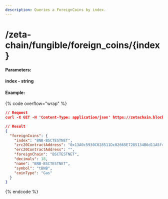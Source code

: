 ```yaml
---
description: Queries a ForeignCoins by index.
---
```


# /zeta-chain/fungible/foreign\_coins/{index}

#### **Parameters:**

**index - string**

#### Example:

{% code overflow="wrap" %}
```json
// Request
curl -X GET -H 'Content-Type: application/json' https://zetachain.blockpi.network/lcd/v1/<your-api-key>/zeta-chain/zetacore/fungible/foreign_coins/BNB-BSCTESTNET

// Result
{
  "foreignCoins": {
    "index": "BNB-BSCTESTNET",
    "zrc20ContractAddress": "0x13A0c5930C028511Dc02665E7285134B6d11A5f4",
    "erc20ContractAddress": "",
    "foreignChain": "BSCTESTNET",
    "decimals": 18,
    "name": "BNB-BSCTESTNET",
    "symbol": "tBNB",
    "coinType": "Gas"
  }
}
```
{% endcode %}

